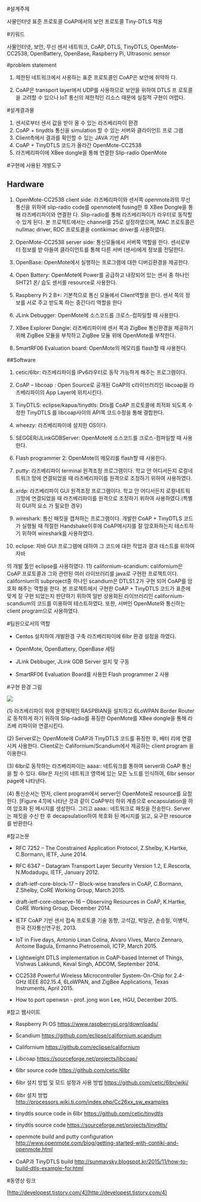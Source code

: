

#설계주제

사물인터넷 표준 프로토콜 CoAP에서의 보안 프로토콜 Tiny-DTLS 적용

#키워드

사물인터넷,  보안,  무선  센서  네트워크,  CoAP,   DTLS,  TinyDTLS,   OpenMote-
CC2538, OpenBattery, OpenBase, Raspberry Pi, Ultrasonic sensor


#problem statement

1)   제한된 네트워크에서 사용하는 표준 프로토콜인 CoAP은 보안에   취약하
다.

2) CoAP은 transport layer에서 UDP를 사용하므로 보안을 위하여 DTLS 프 로토콜을 고려할 수 있으나 IoT 통신의 제한적인 리소스 때문에 실질적 구현이 어렵다.

#설계결과물
1)   센서로부터 센서 값을 받아 올 수 있는 라즈베리파이   환경
2) CoAP + tinydtls 통신을 simulation 할 수 있는 서버와 클라이언트 프로 그램
3)   Client측에서 결과를 확인할 수 있는 JAVA  기반  API
4)	CoAP + TinyDTLS 코드가 올라간 OpenMote-CC2538
5)	라즈베리파이에 XBee dongle을 통해 연결한 Slip-radio  OpenMote

#구현에 사용된 개발도구

## Hardware

1) OpenMote-CC2538 client side: 라즈베리파이와 센서쪽 openmote과의 무선통신을 위하여 slip-radio code를 openmote에 fusing한 후 XBee Dongle을 통해 라즈베리파이와 연결한 다. Slip-radio를 통해 라즈베리파이가 라우터로 동작할 수 있게 된다. 본 프로젝트에서는 channel를 25로 설정하였으며, MAC 프로토콜은 nullmac driver, RDC 프로토콜을 contikimac driver를 사용하였다.

2) OpenMote-CC2538 server side: 통신모듈에서 서버쪽 역할을 한다. 센서로부터 정보를 받 아들여 클라이언트를 통해 다른 서버 (센서)에게 정보를 전달한다.

3) OpenBase: OpenMote에서 실행하는 프로그램에 대한 디버깅환경을 제공한다.

4) Open Battery: OpenMote에 Power를 공급하고 내장되어 있는 센서 중 하나인 SHT21 온/ 습도 센서를 resource로 사용한다.

5) Raspberry Pi 2 B+: 기본적으로 통신 모듈에서 Client역할을 한다. 센서 쪽의 정보를 서로 주고 받도록 하는 중간다리 역할을 한다

6) JLink Debugger: OpenMote에 소스코드를 크로스-컴파일할 때 사용한다.

7) XBee Explorer Dongle: 라즈베리파이에 센서 쪽과 ZigBee 통신환경을 제공하기 위해 ZigBee 모듈을 부착하고 ZigBee 모듈 위에 OpenMote를 부착한다.

8) SmartRF06 Evaluation board: OpenMote의 메모리를 flash할 때 사용한다.

##Software

1) cetic/6lbr: 라즈베리파이를 IPv6라우터로 동작 가능하게 해주는 프로그램이다.

2) CoAP – libcoap : Open Source로 공개된 CoAP의 c라이브러리인 libcoap을 라즈베리파이의 App Layer에 위치시킨다.

3) TinyDTLS: eclipse/kapua/tinydtls: Dtls를 CoAP 프로토콜에 최적화 되도록 수정한 TinyDTLS 를 libcoap사이의 API쪽 코드수정을 통해 결합한다.

4) wheezy: 라즈베리파이에 설치한 OS이다.

5) SEGGER/JLinkGDBServer: OpenMote에 소스코드를 크로스-컴파일할 때 사용한다. 

6) Flash programmer 2: OpenMote의 메모리를 flash할 때 사용한다.

7) putty: 라즈베리파이 terminal 원격조정 프로그램이다. 학교 안 어디서든지 로컬네트워크 망에 연결되었을 때 라즈베리파이를 원격으로 조정하기 위하여 사용하였다.

8) xrdp: 라즈베리파이 GUI 원격조정 프로그램이다. 학교 안 어디서든지 로컬네트워크망에 연결되었을 때 라즈베리파이를 원격으로 조정하기 위하여 사용하였다.(특별히 GUI적 요소 가 필요한 경우)

9) wireshark: 통신 패킷을 캡쳐하는 프로그램이다. 개발한 CoAP + TinyDTLS 코드가 실행될 때 적절한 Handshake이후에 CoAP메시지를 잘 암호화하는지 테스트하기 위하여 wireshark를 사용하였다.

10) eclipse: 자바 GUI 프로그램에 대하여 그 코드에 대한 작업과 결과 테스트를 위하여 자바
 



의 개발 툴인 eclipse를 사용하였다.
11) californium-scandium: californium은 CoAP 프로토콜과 그와 관련된 여러 라이브러리를 java로 구현한 프로젝트이다. californium의 subproject중 하나인 scandium은 DTLS1.2가 구현 되어 CoAP를 암호화 해주는 역할을 한다. 본 프로젝트에서 구현한 CoAP + TinyDTLS 코드가 표준에 맞게 잘 구현 되었는지 판단하기 위하여 일반 상용화된 라이브러리인 californium-scandium의 코드를 이용하여 테스트하였다. 또한, 서버인 OpenMote와 통신하는 client program으로 사용하였다.


#팀원으로서의 역할

- Centos 설치하여 개발환경 구축 라즈베리파이에 6lbr 환경 설정을 하였다.

- OpenMote, OpenBattery, OpenBase 세팅
 
- JLink Debbuger, JLink GDB Server 설치 및 구동
 
- SmartRF06 Evaluation Board를 사용한 Flash programmer 2 사용


#구현 환경 그림

![](http://i.imgur.com/veUxhZi.png)

(1) 라즈베리파이 위에 운영체제인 RASPBIAN을 설치하고 6LoWPAN Border Router 로 동작하게 하기 위하여 Slip-radio를 퓨징한 OpenMote를 XBee dongle을 통해 라즈베 리파이와 연결시킨다. 

(2) Server로는 OpenMote에 CoAP과 TinyDTLS 코드를 퓨징한 후, 배터 리에 연결시켜 사용한다. Client로는 Californium/Scandium에서 제공하는 client program 을 이용한다. 

(3) 6lbr로 동작하는 라즈베리파이는 aaaa:: 네트워크를 통하여 server와 CoAP 통신을 할 수 있다. 6lbr은 자신의 네트워크 영역에 있는 모든 노드를 인식하여, 6lbr sensor page에 나타낸다.

(4) 통신순서는 먼저, client program에서 server인 OpenMote로 resource를 요청한다. [Figure 4.1]에 나타난 것과 같이 CoAP부터 하위 계층으로 encapsulation을 하여 암호화 된 메시지를 생성한다. 그리고 aaaa:: 네트워크로 패킷을 전송한다. Server는 패킷을 수신 한 후 decapsulation하여 복호화 된 메시지를 읽고, 요구한 resource를 반환한다.


#참고논문 

-	RFC 7252 – The Constrained Application Protocol, Z.Shelby, K.Hartke, C.Bormann, IETF, June 2014.

-	RFC 6347 – Datagram Transport Layer Security Version 1.2, E.Rescorla, N.Modadugu, IETF, January 2012.

-	draft-ietf-core-block-17 – Block-wise transfers in CoAP, C.Bormann, Z.Shelby, CoRE Working Group, March 2015.

-	draft-ietf-core-observe-16 – Observing Resources in CoAP, K.Hartke, CoRE Working Group, December 2014.

-	IETF CoAP 기반 센서 접속 프로토콜 기술 동향, 고석갑, 박일균, 손승철, 이병탁, 한국 전자통신연구원, 2013.

-	IoT in Five days, Antonio Linan Colina, Alvaro Vives, Marco Zennaro, Antoine Bagula, Ermanno Pietrosemoli, ICTP, March 2015.

-	Lightweight DTLS implementation in CoAP-based Internet of Things, Vishwas Lakkundi, Keval Singh, ADCOM, September 2014.

-	CC2538 Powerful Wireless Microcontroller System-On-Chip for 2.4-GHz IEEE 802.15.4, 6LoWPAN, and ZigBee Applications, Texas Instruments, April 2015.

-	How to port openwsn - prof. jong won Lee, HGU, December 2015. 

#참고 웹사이트

-	Raspberry Pi OS https://www.raspberrypi.org/downloads/ 

-	Scandium https://github.com/eclipse/californium.scandium 

-	Californium https://github.com/eclipse/californium

-	Libcoap https://sourceforge.net/projects/libcoap/ 

-	6lbr source code https://github.com/cetic/6lbr

-	6lbr 설치 방법 및 모드 설정과 사용 방법 https://github.com/cetic/6lbr/wiki/ 

-	6lbr 설치 방법 http://processors.wiki.ti.com/index.php/Cc26xx_sw_examples

-	tinydtls source code in 6lbr https://github.com/cetic/tinydtls

-	tinydtls source code https://sourceforge.net/projects/tinydtls/

-   openmote build and putty configuration http://www.openmote.com/blog/getting-started-with-contiki-and-openmote.html

-   CoAP과 TinyDTLS build http://sunmaysky.blogspot.kr/2015/11/how-to-build-dtls-example-for.html


#동영상 링크

[http://developest.tistory.com/4](http://developest.tistory.com/4)

